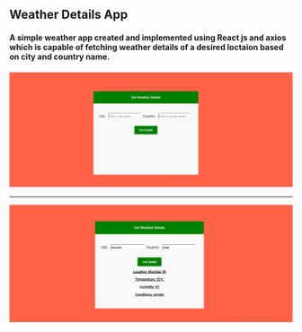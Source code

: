 ## Weather Details App

#### A simple weather app created and implemented using React js and axios which is capable of fetching  weather details of a desired loctaion based on city and country name.

<img src="/src/images/app1.PNG"/>
<hr/>
<img src="/src/images/App2.PNG"/>
